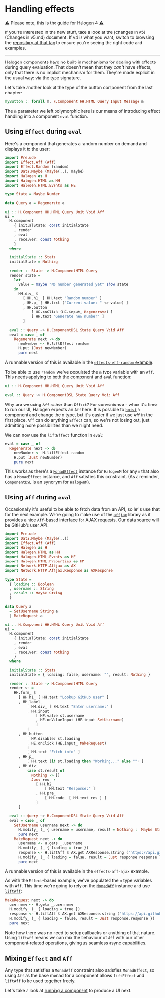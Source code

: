 # Handling effects

:warning: Please note, this is the guide for Halogen 4 :warning:

If you're interested in the new stuff, take a look at the [changes in v5](Changes in v5.md) document. If v4 is what you want, switch to browsing the [repository at that tag](https://github.com/slamdata/purescript-halogen/releases/tag/v4.0.0) to ensure you're seeing the right code and examples.

---

Halogen components have no built-in mechanisms for dealing with effects during query evaluation. That doesn't mean that they _can't_ have effects, only that there is no implicit mechanism for them. They're made explicit in the usual way: via the type signature.

Let's take another look at the type of the button component from the last chapter:

``` purescript
myButton :: forall m. H.Component HH.HTML Query Input Message m
```

The `m` parameter we left polymorphic here is our means of introducing effect handling into a component `eval` function.

## Using `Effect` during `eval`

Here's a component that generates a random number on demand and displays it to the user:

``` purescript
import Prelude
import Effect.Aff (Aff)
import Effect.Random (random)
import Data.Maybe (Maybe(..), maybe)
import Halogen as H
import Halogen.HTML as HH
import Halogen.HTML.Events as HE

type State = Maybe Number

data Query a = Regenerate a

ui :: H.Component HH.HTML Query Unit Void Aff
ui =
  H.component
    { initialState: const initialState
    , render
    , eval
    , receiver: const Nothing
    }
  where

  initialState :: State
  initialState = Nothing

  render :: State -> H.ComponentHTML Query
  render state =
    let
      value = maybe "No number generated yet" show state
    in
      HH.div_ $
        [ HH.h1_ [ HH.text "Random number" ]
        , HH.p_ [ HH.text ("Current value: " <> value) ]
        , HH.button
            [ HE.onClick (HE.input_ Regenerate) ]
            [ HH.text "Generate new number" ]
        ]

  eval :: Query ~> H.ComponentDSL State Query Void Aff
  eval = case _ of
    Regenerate next -> do
      newNumber <- H.liftEffect random
      H.put (Just newNumber)
      pure next
```

A runnable version of this is available in the [`effects-eff-random` example](../examples/effects-eff-random/).

To be able to use [`random`][Effect.Random.random], we've populated the `m` type variable with an `Aff`. This needs applying to both the component and `eval` function:

``` purescript
ui :: H.Component HH.HTML Query Unit Void Aff

eval :: Query ~> H.ComponentDSL State Query Void Aff
```

Why are we using `Aff` rather than `Effect`? For convenience - when it's time to run our UI, Halogen expects an `Aff` here. It is possible to [`hoist`][Halogen.Component.hoist] a component and change the `m` type, but it's easier if we just use `Aff` in the first place. `Aff` can do anything `Effect` can, so we're not losing out, just admitting more possibilities than we might need.

We can now use the [`liftEffect`][Effect.Class.liftEffect] function in `eval`:

``` purescript
eval = case _ of
  Regenerate next -> do
    newNumber <- H.liftEffect random
    H.put (Just newNumber)
    pure next
```

This works as there's a [`MonadEffect`][Effect.Class.MonadEffect] instance for `HalogenM` for any `m` that also has a `MonadEffect` instance, and `Aff` satisfies this constraint. (As a reminder, `ComponentDSL` is an synonym for `HalogenM`).

## Using `Aff` during `eval`

Occasionally it's useful to be able to fetch data from an API, so let's use that for the next example. We're going to make use of the [`affjax`][purescript-affjax] library as it provides a nice `Aff`-based interface for AJAX requests. Our data source will be GitHub's user API.

``` purescript
import Prelude
import Data.Maybe (Maybe(..))
import Effect.Aff (Aff)
import Halogen as H
import Halogen.HTML as HH
import Halogen.HTML.Events as HE
import Halogen.HTML.Properties as HP
import Network.HTTP.Affjax as AX
import Network.HTTP.Affjax.Response as AXResponse

type State =
  { loading :: Boolean
  , username :: String
  , result :: Maybe String
  }

data Query a
  = SetUsername String a
  | MakeRequest a

ui :: H.Component HH.HTML Query Unit Void Aff
ui =
  H.component
    { initialState: const initialState
    , render
    , eval
    , receiver: const Nothing
    }
  where

  initialState :: State
  initialState = { loading: false, username: "", result: Nothing }

  render :: State -> H.ComponentHTML Query
  render st =
    HH.form_ $
      [ HH.h1_ [ HH.text "Lookup GitHub user" ]
      , HH.label_
          [ HH.div_ [ HH.text "Enter username:" ]
          , HH.input
              [ HP.value st.username
              , HE.onValueInput (HE.input SetUsername)
              ]
          ]
      , HH.button
          [ HP.disabled st.loading
          , HE.onClick (HE.input_ MakeRequest)
          ]
          [ HH.text "Fetch info" ]
      , HH.p_
          [ HH.text (if st.loading then "Working..." else "") ]
      , HH.div_
          case st.result of
            Nothing -> []
            Just res ->
              [ HH.h2_
                  [ HH.text "Response:" ]
              , HH.pre_
                  [ HH.code_ [ HH.text res ] ]
              ]
      ]

  eval :: Query ~> H.ComponentDSL State Query Void Aff
  eval = case _ of
    SetUsername username next -> do
      H.modify_ (_ { username = username, result = Nothing :: Maybe String })
      pure next
    MakeRequest next -> do
      username <- H.gets _.username
      H.modify_ (_ { loading = true })
      response <- H.liftAff $ AX.get AXResponse.string ("https://api.github.com/users/" <> username)
      H.modify_ (_ { loading = false, result = Just response.response })
      pure next
```

A runnable version of this is available in the [`effects-aff-ajax` example](../examples/effects-aff-ajax/).

As with the `Effect`-based example, we've populated the `m` type variables with `Aff`. This time we're going to rely on the [`MonadAff`][Effect.Aff.Class.MonadAff] instance and use [`liftAff`][Effect.Aff.Class.liftAff]:

``` purescript
MakeRequest next -> do
  username <- H.gets _.username
  H.modify_ (_ { loading = true })
  response <- H.liftAff $ AX.get AXResponse.string ("https://api.github.com/users/" <> username)
  H.modify_ (_ { loading = false, result = Just response.response })
  pure next
```

Note how there was no need to setup callbacks or anything of that nature. Using `liftAff` means we can mix the behaviour of `Aff` with our other component-related operations, giving us seamless async capabilities.

## Mixing `Effect` and `Aff`

Any type that satisfies a `MonadAff` constraint also satisfies `MonadEffect`, so using `Aff` as the base monad for a component allows `liftEffect` and `liftAff` to be used together freely.

Let's take a look at [running a component][running-components] to produce a UI next.

[purescript-affjax]: https://pursuit.purescript.org/packages/purescript-affjax "purescript-affjax"

[Effect.Aff.Class.liftAff]: https://pursuit.purescript.org/packages/purescript-aff/4.0.0/docs/Effect.Aff.Class#v:liftAff "Effect.Aff.Class.liftAff"
[Effect.Aff.Class.MonadAff]: https://pursuit.purescript.org/packages/purescript-aff/4.0.0/docs/Effect.Aff.Class#t:MonadAff "Effect.Aff.Class.MonadAff"
[Effect.Class.liftEffect]: https://pursuit.purescript.org/packages/purescript-effect/2.0.0/docs/Effect.Class#v:liftEffect "Effect.Class.liftEffect"
[Effect.Class.MonadEffect]: https://pursuit.purescript.org/packages/purescript-effect/2.0.0/docs/Effect.Class#t:MonadEffect "Effect.Class.MonadEffect"
[Effect.Random.random]: https://pursuit.purescript.org/packages/purescript-random/4.0.0/docs/Effect.Random#v:random "Effect.Random.random"
[Halogen.Component.hoist]: https://pursuit.purescript.org/packages/purescript-halogen/docs/Halogen.Component#v:hoist "Halogen.Component.hoist"

[running-components]: 4%20-%20Running%20a%20component.md "Running a component"
